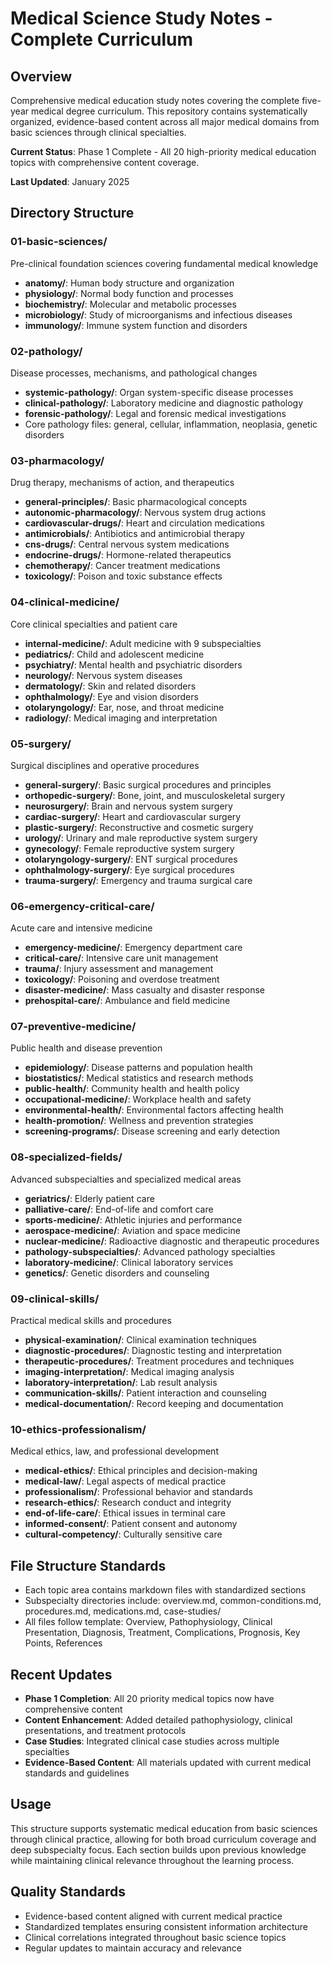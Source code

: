 # Medical Science Study Notes - Complete Curriculum

## Overview
Comprehensive medical education study notes covering the complete five-year medical degree curriculum. This repository contains systematically organized, evidence-based content across all major medical domains from basic sciences through clinical specialties.

**Current Status**: Phase 1 Complete - All 20 high-priority medical education topics with comprehensive content coverage.

**Last Updated**: January 2025

## Directory Structure

### 01-basic-sciences/
Pre-clinical foundation sciences covering fundamental medical knowledge
- **anatomy/**: Human body structure and organization
- **physiology/**: Normal body function and processes  
- **biochemistry/**: Molecular and metabolic processes
- **microbiology/**: Study of microorganisms and infectious diseases
- **immunology/**: Immune system function and disorders

### 02-pathology/
Disease processes, mechanisms, and pathological changes
- **systemic-pathology/**: Organ system-specific disease processes
- **clinical-pathology/**: Laboratory medicine and diagnostic pathology
- **forensic-pathology/**: Legal and forensic medical investigations
- Core pathology files: general, cellular, inflammation, neoplasia, genetic disorders

### 03-pharmacology/
Drug therapy, mechanisms of action, and therapeutics
- **general-principles/**: Basic pharmacological concepts
- **autonomic-pharmacology/**: Nervous system drug actions
- **cardiovascular-drugs/**: Heart and circulation medications
- **antimicrobials/**: Antibiotics and antimicrobial therapy
- **cns-drugs/**: Central nervous system medications
- **endocrine-drugs/**: Hormone-related therapeutics
- **chemotherapy/**: Cancer treatment medications
- **toxicology/**: Poison and toxic substance effects

### 04-clinical-medicine/
Core clinical specialties and patient care
- **internal-medicine/**: Adult medicine with 9 subspecialties
- **pediatrics/**: Child and adolescent medicine
- **psychiatry/**: Mental health and psychiatric disorders
- **neurology/**: Nervous system diseases
- **dermatology/**: Skin and related disorders
- **ophthalmology/**: Eye and vision disorders
- **otolaryngology/**: Ear, nose, and throat medicine
- **radiology/**: Medical imaging and interpretation

### 05-surgery/
Surgical disciplines and operative procedures
- **general-surgery/**: Basic surgical procedures and principles
- **orthopedic-surgery/**: Bone, joint, and musculoskeletal surgery
- **neurosurgery/**: Brain and nervous system surgery
- **cardiac-surgery/**: Heart and cardiovascular surgery
- **plastic-surgery/**: Reconstructive and cosmetic surgery
- **urology/**: Urinary and male reproductive system surgery
- **gynecology/**: Female reproductive system surgery
- **otolaryngology-surgery/**: ENT surgical procedures
- **ophthalmology-surgery/**: Eye surgical procedures
- **trauma-surgery/**: Emergency and trauma surgical care

### 06-emergency-critical-care/
Acute care and intensive medicine
- **emergency-medicine/**: Emergency department care
- **critical-care/**: Intensive care unit management
- **trauma/**: Injury assessment and management
- **toxicology/**: Poisoning and overdose treatment
- **disaster-medicine/**: Mass casualty and disaster response
- **prehospital-care/**: Ambulance and field medicine

### 07-preventive-medicine/
Public health and disease prevention
- **epidemiology/**: Disease patterns and population health
- **biostatistics/**: Medical statistics and research methods
- **public-health/**: Community health and health policy
- **occupational-medicine/**: Workplace health and safety
- **environmental-health/**: Environmental factors affecting health
- **health-promotion/**: Wellness and prevention strategies
- **screening-programs/**: Disease screening and early detection

### 08-specialized-fields/
Advanced subspecialties and specialized medical areas
- **geriatrics/**: Elderly patient care
- **palliative-care/**: End-of-life and comfort care
- **sports-medicine/**: Athletic injuries and performance
- **aerospace-medicine/**: Aviation and space medicine
- **nuclear-medicine/**: Radioactive diagnostic and therapeutic procedures
- **pathology-subspecialties/**: Advanced pathology specialties
- **laboratory-medicine/**: Clinical laboratory services
- **genetics/**: Genetic disorders and counseling

### 09-clinical-skills/
Practical medical skills and procedures
- **physical-examination/**: Clinical examination techniques
- **diagnostic-procedures/**: Diagnostic testing and interpretation
- **therapeutic-procedures/**: Treatment procedures and techniques
- **imaging-interpretation/**: Medical imaging analysis
- **laboratory-interpretation/**: Lab result analysis
- **communication-skills/**: Patient interaction and counseling
- **medical-documentation/**: Record keeping and documentation

### 10-ethics-professionalism/
Medical ethics, law, and professional development
- **medical-ethics/**: Ethical principles and decision-making
- **medical-law/**: Legal aspects of medical practice
- **professionalism/**: Professional behavior and standards
- **research-ethics/**: Research conduct and integrity
- **end-of-life-care/**: Ethical issues in terminal care
- **informed-consent/**: Patient consent and autonomy
- **cultural-competency/**: Culturally sensitive care

## File Structure Standards
- Each topic area contains markdown files with standardized sections
- Subspecialty directories include: overview.md, common-conditions.md, procedures.md, medications.md, case-studies/
- All files follow template: Overview, Pathophysiology, Clinical Presentation, Diagnosis, Treatment, Complications, Prognosis, Key Points, References

## Recent Updates
- **Phase 1 Completion**: All 20 priority medical topics now have comprehensive content
- **Content Enhancement**: Added detailed pathophysiology, clinical presentations, and treatment protocols
- **Case Studies**: Integrated clinical case studies across multiple specialties
- **Evidence-Based Content**: All materials updated with current medical standards and guidelines

## Usage
This structure supports systematic medical education from basic sciences through clinical practice, allowing for both broad curriculum coverage and deep subspecialty focus. Each section builds upon previous knowledge while maintaining clinical relevance throughout the learning process.

## Quality Standards
- Evidence-based content aligned with current medical practice
- Standardized templates ensuring consistent information architecture
- Clinical correlations integrated throughout basic science topics
- Regular updates to maintain accuracy and relevance